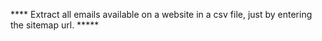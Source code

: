 ****  Extract all emails available on a website in a csv file, just by entering the sitemap url.  *****
